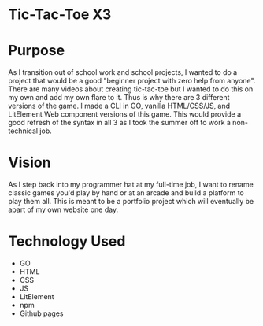 # Tic-Tac-Toe X3

# Purpose
As I transition out of school work and school projects, I wanted to do a project that would be a good "beginner project with zero help from anyone".  There are many videos about creating tic-tac-toe but I wanted to do this on my own and add my own flare to it.  Thus is why there are 3 different versions of the game.  I made a CLI in GO, vanilla HTML/CSS/JS, and LitElement Web component versions of this game.  This would provide a good refresh of the syntax in all 3 as I took the summer off to work a non-technical job.

# Vision
As I step back into my programmer hat at my full-time job, I want to rename classic games you'd play by hand or at an arcade and build a platform to play them all.  This is meant to be a portfolio project which will eventually be apart of my own website one day.

# Technology Used
- GO
- HTML
- CSS
- JS
- LitElement
- npm
- Github pages